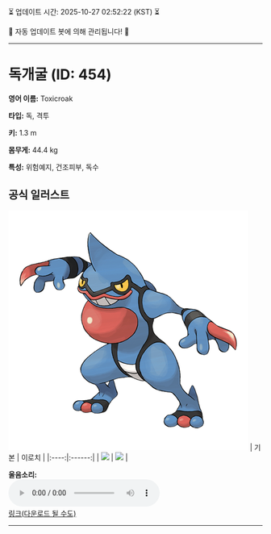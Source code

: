 
⏳ 업데이트 시간: 2025-10-27 02:52:22 (KST) ⏳

🤖 자동 업데이트 봇에 의해 관리됩니다! 🤖

---

# 독개굴 (ID: 454)
**영어 이름:** Toxicroak

**타입:** 독, 격투

**키:** 1.3 m

**몸무게:** 44.4 kg

**특성:** 위험예지, 건조피부, 독수

## 공식 일러스트
![](https://raw.githubusercontent.com/PokeAPI/sprites/master/sprites/pokemon/other/official-artwork/454.png)
| 기본 | 이로치 |
|:----:|:------:|
| <img src="http://play.pokemonshowdown.com/sprites/ani/toxicroak.gif" width="200"> | <img src="http://play.pokemonshowdown.com/sprites/ani-shiny/toxicroak.gif" width="200"> |

**울음소리:**<br><audio controls src="https://raw.githubusercontent.com/PokeAPI/cries/main/cries/pokemon/latest/454.ogg"></audio><br> [링크(다운로드 될 수도)](https://raw.githubusercontent.com/PokeAPI/cries/main/cries/pokemon/latest/454.ogg)


---
